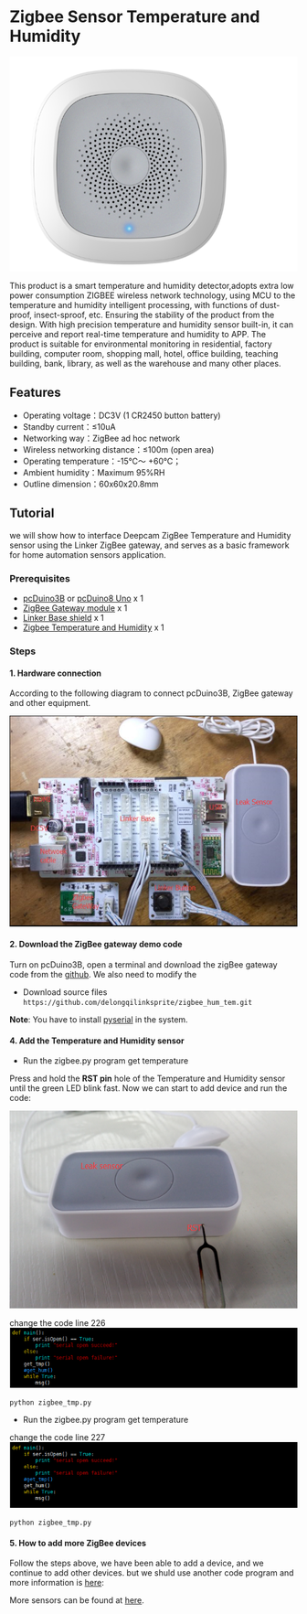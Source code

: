 # Zigbee Sensor Temperature and Humidity

![](picture/tem.png)

This product is a smart temperature and humidity detector,adopts extra low power consumption ZIGBEE wireless network technology, using MCU to the temperature and humidity intelligent processing, with functions of dust-proof, insect-sproof, etc. Ensuring the stability of the product from the design. With high precision temperature and humidity sensor built-in, it can perceive and report real-time temperature and humidity to APP. The product is suitable for environmental monitoring in residential, factory building, computer room, shopping mall, hotel, office building, teaching building, bank, library, as well as the warehouse and many other places.

## Features
* Operating voltage：DC3V (1 CR2450 button battery)
* Standby current：≤10uA
* Networking way：ZigBee ad hoc network
* Wireless networking distance：≤100m (open area)
* Operating temperature：-15℃～ +60℃；
* Ambient humidity：Maximum 95%RH
* Outline dimension：60x60x20.8mm

## Tutorial
we will show how to interface Deepcam ZigBee Temperature and Humidity sensor using the Linker ZigBee gateway, and serves as a basic framework for home automation sensors application.


### Prerequisites
* [pcDuino3B](http://store.cutedigi.com/pcduino3b-a20-single-board-computer-supports-arduino-programming-with-gbps-mac/) or [pcDuino8 Uno](http://store.cutedigi.com/pcduino8-uno-8-core-single-board-computer-arduino-headers-ubuntu-android/) x 1  
* [ZigBee Gateway module](http://store.cutedigi.com/linker-zigbee-module-for-deepcam-zigbee-sensors/) x 1 
* [Linker Base shield](http://store.cutedigi.com/base-shield-of-linker-kit-for-pcduino-arduino/) x 1
* [Zigbee Temperature and Humidity](http://store.cutedigi.com/water-detector/) x 1


### Steps

#### 1. Hardware connection
According to the following diagram to connect pcDuino3B, ZigBee gateway and other equipment.

![](picture/4.png) 

#### 2. Download the ZigBee gateway demo code
Turn on pcDuino3B, open a terminal and download the zigBee gateway code from the [github](https://github.com/delongqilinksprite/zigbee_hum_tem.git). We also need to modify the 

* Download source files  
`https://github.com/delongqilinksprite/zigbee_hum_tem.git`


**Note**: You have to install [pyserial](https://pypi.python.org/pypi/pyserial) in the system.

#### 4. Add the Temperature and Humidity sensor  

* Run the zigbee.py program get temperature

Press and hold the **RST pin** hole of the Temperature and Humidity sensor until the green LED blink fast.  Now we can start to add device and run the code:

![](picture/8.png) 

change the code line 226
![](picture/temp.png)
```
python zigbee_tmp.py   
```  

* Run the zigbee.py program get temperature

change the code line 227
![](picture/hum.png)
```
python zigbee_tmp.py   
```  

#### 5. How to add more ZigBee devices
Follow the steps above, we have been able to add a device, and we continue to add other devices. but we shuld use another code program and more information is [here](http://learn.linksprite.com/linkspriteio/use-deepcam-zigbee-sensors-with-linkspriteio/):

More sensors can be found at [here](http://store.cutedigi.com/sensor/).

